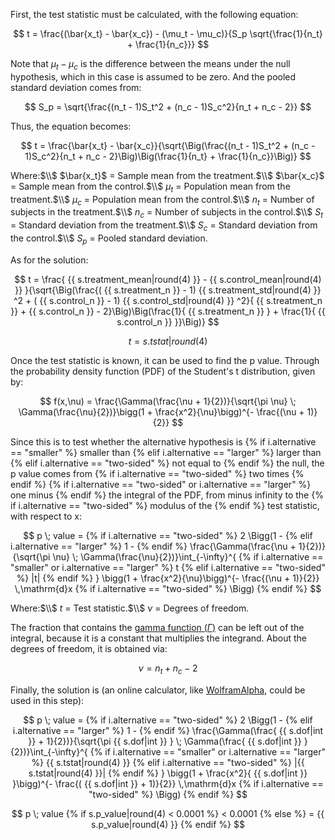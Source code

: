 First, the test statistic must be calculated, with the following equation:

$$
t = \frac{(\bar{x_t} - \bar{x_c}) - (\mu_t - \mu_c)}{S_p \sqrt{\frac{1}{n_t} + \frac{1}{n_c}}}
$$

Note that $\mu_t - \mu_c$ is the difference between the means under the null hypothesis, which in this case is assumed to be zero. And the pooled standard deviation comes from:

$$
S_p = \sqrt{\frac{(n_t - 1)S_t^2 + (n_c - 1)S_c^2}{n_t + n_c - 2}}
$$

Thus, the equation becomes:

$$
t = \frac{\bar{x_t} - \bar{x_c}}{\sqrt{\Big(\frac{(n_t - 1)S_t^2 + (n_c - 1)S_c^2}{n_t + n_c - 2}\Big)\Big(\frac{1}{n_t} + \frac{1}{n_c}}\Big)}
$$

Where:$\\$
$\bar{x_t}$ = Sample mean from the treatment.$\\$
$\bar{x_c}$ = Sample mean from the control.$\\$
$\mu_t$ = Population mean from the treatment.$\\$
$\mu_c$ = Population mean from the control.$\\$
$n_t$ = Number of subjects in the treatment.$\\$
$n_c$ = Number of subjects in the control.$\\$
$S_t$ = Standard deviation from the treatment.$\\$
$S_c$ = Standard deviation from the control.$\\$
$S_p$ = Pooled standard deviation.

As for the solution:

$$
t = \frac{ {{ s.treatment_mean|round(4) }} - {{ s.control_mean|round(4) }} }{\sqrt{\Big(\frac{( {{ s.treatment_n }} - 1) {{ s.treatment_std|round(4) }} ^2 + ( {{ s.control_n }} - 1) {{ s.control_std|round(4) }} ^2}{ {{ s.treatment_n }} + {{ s.control_n }} - 2}\Big)\Big(\frac{1}{ {{ s.treatment_n }} } + \frac{1}{ {{ s.control_n }} }}\Big)}
$$

$$
t = {{ s.tstat|round(4) }}
$$

Once the test statistic is known, it can be used to find the p value. Through the probability density function (PDF) of the Student's t distribution, given by:

$$
f(x,\nu) = \frac{\Gamma(\frac{\nu + 1}{2})}{\sqrt{\pi \nu} \; \Gamma(\frac{\nu}{2})}\bigg(1 + \frac{x^2}{\nu}\bigg)^{- \frac{(\nu + 1)}{2}}
$$

Since this is to test whether the alternative hypothesis is
{% if i.alternative == "smaller" %}
 smaller than
{% elif i.alternative == "larger" %}
 larger than
{% elif i.alternative == "two-sided" %}
 not equal to
{% endif %}
 the null, the p value comes from
{% if i.alternative == "two-sided" %}
 two times
{% endif %}
{% if i.alternative == "two-sided" or i.alternative == "larger" %}
 one minus
{% endif %}
 the integral of the PDF, from minus infinity to the
{% if i.alternative == "two-sided" %}
 modulus of the
{% endif %}
 test statistic, with respect to x:

$$
p \; value =
{% if i.alternative == "two-sided" %}
2 \Bigg(1 -
{% elif i.alternative == "larger" %}
1 -
{% endif %}
\frac{\Gamma(\frac{\nu + 1}{2})}{\sqrt{\pi \nu} \; \Gamma(\frac{\nu}{2})}\int_{-\infty}^{
{% if i.alternative == "smaller" or i.alternative == "larger" %}
t
{% elif i.alternative == "two-sided" %}
|t|
{% endif %}
} \bigg(1 + \frac{x^2}{\nu}\bigg)^{- \frac{(\nu + 1)}{2}} \,\mathrm{d}x
{% if i.alternative == "two-sided" %}
\Bigg)
{% endif %}
$$

Where:$\\$
$t$ = Test statistic.$\\$
$\nu$ = Degrees of freedom.

The fraction that contains the [gamma function ($\Gamma$)](https://en.wikipedia.org/wiki/Gamma_function) can be left out of the integral, because it is a constant that multiplies the integrand. About the degrees of freedom, it is obtained via:

$$
\nu = n_t + n_c - 2
$$

Finally, the solution is (an online calculator, like [WolframAlpha](https://www.wolframalpha.com), could be used in this step):

$$
p \; value =
{% if i.alternative == "two-sided" %}
2 \Bigg(1 -
{% elif i.alternative == "larger" %}
1 -
{% endif %}
\frac{\Gamma(\frac{ {{ s.dof|int }} + 1}{2})}{\sqrt{\pi {{ s.dof|int }} } \; \Gamma(\frac{ {{ s.dof|int }} }{2})}\int_{-\infty}^{
{% if i.alternative == "smaller" or i.alternative == "larger" %}
{{ s.tstat|round(4) }}
{% elif i.alternative == "two-sided" %}
|{{ s.tstat|round(4) }}|
{% endif %}
} \bigg(1 + \frac{x^2}{ {{ s.dof|int }} }\bigg)^{- \frac{( {{ s.dof|int }} + 1)}{2}} \,\mathrm{d}x
{% if i.alternative == "two-sided" %}
\Bigg)
{% endif %}
$$

$$
p \; value
{% if s.p_value|round(4) < 0.0001 %}
< 0.0001
{% else %}
= {{ s.p_value|round(4) }}
{% endif %}
$$
